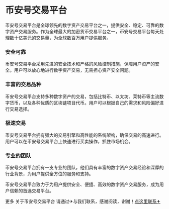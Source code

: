 # 币安号交易平台

币安号交易平台是全球领先的数字资产交易平台之一，提供安全、稳定、可靠的数字资产交易服务。作为全球最大的加密货币交易平台之一，币安号交易平台每天处理数十亿美元的交易量，为全球数百万用户提供服务。

### 安全可靠
币安号交易平台采用先进的安全技术和严格的风险控制措施，保障用户资产的安全。用户可以放心地进行数字资产交易，无需担心资产安全问题。

### 丰富的交易品种
币安号交易平台支持多种数字资产的交易，包括比特币、以太坊、莱特币等主流数字货币，以及各种优质的区块链项目代币。用户可以根据自己的需求和风险偏好进行交易选择。

### 极速交易
币安号交易平台拥有强大的交易引擎和高性能的系统架构，确保交易的高速进行。用户可以在币安号交易平台上快速进行买卖操作，抓住市场机会。

### 专业的团队
币安号交易平台拥有一支专业的团队，他们具有丰富的数字资产交易经验和深厚的行业背景，为用户提供全方位的服务和支持。

币安号交易平台致力于为用户提供安全、便捷、高效的数字资产交易服务，成为用户信赖的首选交易平台。

更多 关于币安号交易平台 请通过✈与我们联系，感谢阅读，谢谢！[点这里联系✈](https://a.k02.cc)